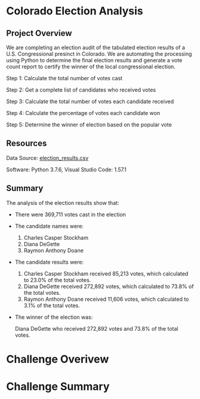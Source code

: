 # Colorado Election Analysis

## **Project Overview**
We are completing an election audit of the tabulated election results of a U.S. Congressional presinct in Colorado. We are automating the processing using Python to determine the final election results and generate a vote count report to certify the winner of the local congressional election.

Step 1: Calculate the total number of votes cast

Step 2: Get a complete list of candidates who received votes

Step 3: Calculate the total number of votes each candidate received

Step 4: Calculate the percentage of votes each candidate won

Step 5: Determine the winner of election based on the popular vote

## **Resources**
Data Source: [election_results.csv](https://github.com/corispade/Module3_Election_Analysis/blob/main/Resources/election_results.csv)

Software: Python 3.7.6, Visual Studio Code: 1.57.1

## **Summary**
The analysis of the election results show that:
* There were 369,711 votes cast in the election

* The candidate names were:
  1. Charles Casper Stockham
  2. Diana DeGette
  3. Raymon Anthony Doane

* The candidate results were:
  1. Charles Casper Stockham received 85,213 votes, which calculated to 23.0% of the total votes.
  2. Diana DeGette received 272,892 votes, which calculated to 73.8% of the total votes.
  3. Raymon Anthony Doane received 11,606 votes, which calculated to 3.1% of the total votes.

* The winner of the election was:

  Diana DeGette who received 272,892 votes and 73.8% of the total votes. 

# Challenge Overivew

# Challenge Summary
